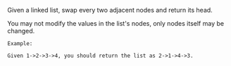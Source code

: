 Given a linked list, swap every two adjacent nodes and return its head.

You may not modify the values in the list's nodes, only nodes itself may be changed.

 
```
Example:

Given 1->2->3->4, you should return the list as 2->1->4->3.
```